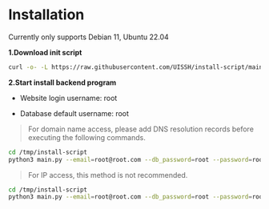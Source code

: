 # Installation

Currently only supports Debian 11, Ubuntu 22.04

**1.Download init script**

```bash
curl -o- -L https://raw.githubusercontent.com/UISSH/install-script/main/install.sh | bash -s --
```

**2.Start install backend program**

- Website login username: root 

- Database default username: root

> For domain name access, please add DNS resolution records before executing the following commands.

```bash
cd /tmp/install-script 
python3 main.py --email=root@root.com --db_password=root --password=root --domain=demo.uissh.com
```

> For IP access, this method is not recommended.
```bash
cd /tmp/install-script 
python3 main.py --email=root@root.com --db_password=root --password=root
```
